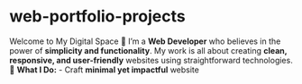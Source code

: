 # web-portfolio-projects
 Welcome to My Digital Space 💜    I’m a **Web Developer** who believes in the power of **simplicity and functionality**. My work is all about creating **clean, responsive, and user-friendly** websites using straightforward technologies.    🚀 **What I Do:**   - Craft **minimal yet impactful** website
